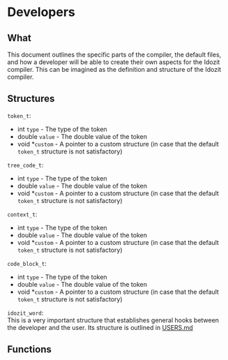 # Developers

## What
This document outlines the specific parts of the compiler, the default files, and how a developer will be able to create their own aspects for the Idozit compiler. This can be imagined as the definition and structure of the Idozit compiler.

## Structures
`token_t`:
* int `type` - The type of the token
* double `value` - The double value of the token
* void *`custom` - A pointer to a custom structure (in case that the default `token_t` structure is not satisfactory)

`tree_code_t`:
* int `type` - The type of the token
* double `value` - The double value of the token
* void *`custom` - A pointer to a custom structure (in case that the default `token_t` structure is not satisfactory)


`context_t`:
* int `type` - The type of the token
* double `value` - The double value of the token
* void *`custom` - A pointer to a custom structure (in case that the default `token_t` structure is not satisfactory)


`code_block_t`:
* int `type` - The type of the token
* double `value` - The double value of the token
* void *`custom` - A pointer to a custom structure (in case that the default `token_t` structure is not satisfactory)

`idozit_word`:<br>
This is a very important structure that establishes general hooks between the developer and the user. Its structure is outlined in <a href="USERS.md#Idozit_Word">USERS.md</a>

## Functions
